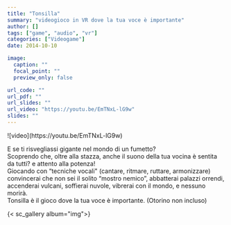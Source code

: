 ```yaml
---
title: "Tonsilla"
summary: "videogioco in VR dove la tua voce è importante"
author: []
tags: ["game", "audio", "vr"]
categories: ["Videogame"]
date: 2014-10-10

image:
  caption: ""
  focal_point: ""
  preview_only: false

url_code: ""
url_pdf: ""
url_slides: ""
url_video: "https://youtu.be/EmTNxL-lG9w"
slides: ""
---
```


<YouTube id="EmTNxL-lG9w" />
![video](https://youtu.be/EmTNxL-lG9w)  
<https://youtu.be/EmTNxL-lG9w>

E se ti risvegliassi gigante nel mondo di un fumetto?  
Scoprendo che, oltre alla stazza, anche il suono della tua vocina è sentita da tutti? e attento alla potenza!  
Giocando con “tecniche vocali" (cantare, ritmare, ruttare, armonizzare) convincerai che non sei il solito “mostro nemico”, abbatterai palazzi orrendi, accenderai vulcani, soffierai nuvole, vibrerai con il mondo, e nessuno morirà.  
Tonsilla è il gioco dove la tua voce è importante.
(Otorino non incluso)

{< sc_gallery album="img">}